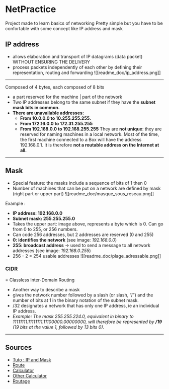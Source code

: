 # NetPractice
Project made to learn basics of networking
Pretty simple but you have to be confortable with some concept like IP address and mask

## IP address
- allows elaboration and transport of IP datagrams (data packet) WITHOUT ENSURING THE DELIVERY
- process packets independently of each other by defining their representation, routing and forwarding
![[readme_doc/ip_address.png]]
---
Composed of 4 bytes, each composed of 8 bits
- a part reserved for the machine | part of the network
- Two IP addresses belong to the same subnet if they have the **subnet mask bits in common.**
- **There are unavailable addresses:**
  - **From 10.0.0.0 to 10.255.255.255.**
  - **From 172.16.0.0 to 172.31.255.255**
  - **From 192.168.0.0 to 192.168.255.255**
They are **not unique**: they are reserved for naming machines in a local network. Most of the time, the first machine connected to a Box will have the address 192.168.0.1. It is therefore **not a routable address on the Internet at all.**
---

## Mask
- Special feature: the masks include a sequence of bits of 1 then 0
- Number of machines that can be put on a network are defined by mask (right part or upper part)
![[readme_doc/masque_sous_reseau.png]]

Example :
- **IP address: 192.168.0.0**
- **Subnet mask: 255.255.255.0**
- Takes the upper part: image above, represents a byte which is 0. Can go from 0 to 255, or 256 numbers.
- Can code 256 addresses, but 2 addresses are reserved (0 and 255)
- **0: identifies the network** (see image: _192.168.0.0_)
- **255: broadcast address** -> used to send a message to all network addresses (see image: _192.168.0.255_)
- 256 - 2 = 254 usable addresses
![[readme_doc/plage_adressable.png]]

### CIDR
= Classless Inter-Domain Routing
- Another way to describe a mask
- gives the network number followed by a slash (or slash, “/”) and the number of bits at 1 in the binary notation of the subnet mask.
- /32 designates a network that has only one IP address, ie an individual IP address.
- _Example: The mask 255.255.224.0, equivalent in binary to 11111111.11111111.11100000.00000000, will therefore be represented by **/19** (19 bits at the value 1, followed by 13 bits 0)._

---
## Sources
- [Tuto : IP and Mask](https://www.youtube.com/watch?v=RnpSaDSSjR4)
- [Route](https://infoforall.fr/reseau/reseau-act030.html#:~:text=Etape%202%20%3A%20le%20switch%20va,de%20sa%20table%20de%20routage.)
- [Calculator](https://cric.grenoble.cnrs.fr/Administrateurs/Outils/CalculMasque/ "https://cric.grenoble.cnrs.fr/Administrateurs/Outils/CalculMasque/") 
- [Other Calculator](https://www.calculator.net/ip-subnet-calculator.html "https://www.calculator.net/ip-subnet-calculator.html") 
- [Routage](https://fr.wikipedia.org/wiki/Routage)
